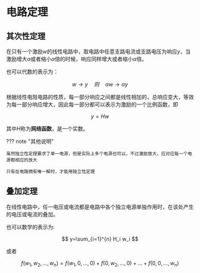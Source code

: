 # 电路定理

## 其次性定理

在只有一个激励$w$的线性电路中，取电路中任意支路电流或支路电压为响应$y$，当激励增大$\alpha$或者缩小$\alpha$倍的时候，响应同样增大或者缩小$\alpha$倍。

也可以代数的表示为：

$$
w\rightarrow y \quad 则 \quad \alpha w \rightarrow \alpha y
$$

根据线性电阻电路的性质，每一部分响应之间都是线性相加的，总响应变大，等效为每一部分响应增大，因此每一部分都可以表示为激励的一个比例函数，即

$$
y=Hw
$$

其中$H$称为**网络函数**，是一个实数。

??? note "其他说明"

    虽然独立性定理要求了单一电源，但是实际上多个电源也可以，不过激励放大，应对应每一个电源都相应的放大

    只有在电路拥有唯一解时，才能用独立性定理

## 叠加定理

在线性电路中，任一电压或电流都是电路中各个独立电源单独作用时，在该处产生的电压或电流的叠加。

也可以数学的表示为:

$$
y=\sum_{i=1}^{n} H_i w_i
$$

或者

$$
f(w_1,w_2,\dots,w_n)=f(w_1,0,\dots,0)+f(0,w_2,\dots,0)+\dots+f(0,0,\dots,w_n)
$$
